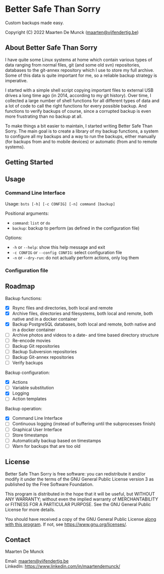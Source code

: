 # Better Safe Than Sorry

Custom backups made easy.

Copyright (C) 2022 Maarten De Munck (<maarten@vijfendertig.be>)

## About Better Safe Than Sorry

I have quite some Linux systems at home which contain various types of data ranging from normal files, git (and some old svn) repositories, databases to the git-annex repository which I use to store my full archive. Some of this data is quite important for me, so a reliable backup strategy is imperative.

I started with a simple shell script copying important files to external USB drives a long time ago (in 2014, according to my git history). Over time, I collected a large number of shell functions for all different types of data and a lot of code to call the right functions for every possible backup. And functions to verify backups of course, since a corrupted backup is even more frustrating than no backup at all.

To make things a bit easier to maintain, I started writing Better Safe Than Sorry. The main goal is to create a library of my backup functions, a system to configure all my backups and a way to run the backups, either manually (for backups from and to mobile devices) or automatic (from and to remote systems).

## Getting Started

## Usage

### Command Line Interface

Usage: `bsts [-h] [-c CONFIG] [-n] command [backup]`

Positional arguments:

- `command`: `list` or `do`
- `backup`: backup to perform (as defined in the configuration file)

Options:

- `-h` or `--help`: show this help message and exit
- `-c CONFIG` or `--config CONFIG`: select configuration file
- `-n` or `--dry-run`: do not actually perform actions, only log them

### Configuration file

## Roadmap

Backup functions:

- [X] Rsync files and directories, both local and remote
- [X] Archive files, directories and filesystems, both local and remote, both native and in a docker container
- [X] Backup PostgreSQL databases, both local and remote, both native and in a docker container
- [ ] Archive photos and videos to a date- and time based directory structure
- [ ] Re-encode movies
- [ ] Backup Git repositories
- [ ] Backup Subversion repositories
- [ ] Backup Git-annex repositories
- [ ] Verify backups

Backup configuration:

- [X] Actions
- [ ] Variable substitution
- [X] Logging
- [ ] Action templates

Backup operation:

- [X] Command Line Interface
- [ ] Continuous logging (instead of buffering until the subprocesses finish)
- [ ] Graphical User Interface
- [ ] Store timestamps
- [ ] Automatically backup based on timestamps
- [ ] Warn for backups that are too old

## License

Better Safe Than Sorry is free software: you can redistribute it and/or modify it under the terms of the GNU General Public License version 3 as published by the Free Software Foundation.

This program is distributed in the hope that it will be useful, but WITHOUT ANY WARRANTY; without even the implied warranty of MERCHANTABILITY or FITNESS FOR A PARTICULAR PURPOSE. See the GNU General Public License for more details.

You should have received a copy of the GNU General Public License [along with this program](./COPYING.md). If not, see <https://www.gnu.org/licenses/>. 

## Contact

Maarten De Munck

Email: <maarten@vijfendertig.be> \
LinkedIn: <https://www.linkedin.com/in/maartendemunck/>
